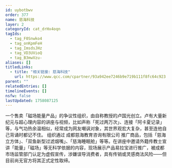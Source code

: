 ```yaml
---
id: uybotbwv
order: 377
name: 慈海科技
layer: 2
categoryId: cat_drHx4oqn
tagIds:
  - tag_F0Snwko4
  - tag_onKpmFeH
  - tag_ImsdsJHz
  - tag_VD3UVioQ
  - tag_B3mwVzu-
aliases: []
titledLinks:
  - title: "相关链接: 慈海科技"
    url: https://www.qcc.com/cpartner/93a942ee7246b9e719b111f8fc64c923
parent: ""
relatedEntries: []
timelineEvents: []
nsfw: false
lastUpdated: 1758087125
---
```


一个售卖「磁场能量产品」的争议性组织，由自称教授的卢国光创立。卢有大量新纪元与超心理内容的讲座与视频，比如声称「死过两万次」、连接「阿卡夏记录」等，与气功热余温相似，经常成为网友嘲讽对象，其世界观宏大复杂，甚至连他自己背诵时都记不住。 组织通过 成都慈海教育咨询有限公司 推广商品，包括「慈海立方体」、「双鱼新型过滤烟嘴」、「慈海睡眠舱」等等。在讲座中邀请外籍传教士宣讲「能量」「磁场」等无科学依据的内容，现场展示产品易拉宝进行推广，被成都市场监管部门认定为虚假宣传，涉嫌误导消费者，具有传销或灵感商法风险——但目前尚无官方将其正式定性取缔。